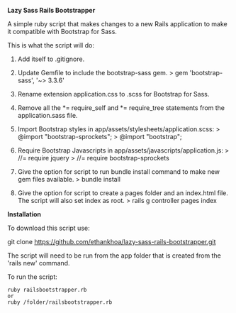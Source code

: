 <strong>Lazy Sass Rails Bootstrapper</strong>

A simple ruby script that makes changes to a new Rails application to make it compatible with Bootstrap for Sass.

This is what the script will do: 

  1. Add itself to .gitignore.

  2. Update Gemfile to include the bootstrap-sass gem. 
    > gem 'bootstrap-sass', '~> 3.3.6'

  3. Rename extension application.css to .scss for Bootstrap for Sass.

  4. Remove all the *= require_self and *= require_tree statements from the application.sass file.

  5. Import Bootstrap styles in app/assets/stylesheets/application.scss:
    > @import "bootstrap-sprockets";
    > @import "bootstrap";

  5.  Require Bootstrap Javascripts in app/assets/javascripts/application.js:
    > //= require jquery
    > //= require bootstrap-sprockets

  7. Give the option for script to run bundle install command to make new gem files available. 
    > bundle install

  8. Give the option for script to create a pages folder and an index.html file. The script will also set index as root.
    > rails g controller pages index

<strong>Installation</strong>

To download this script use:

   git clone https://github.com/ethankhoa/lazy-sass-rails-bootstrapper.git

The script will need to be run from the app folder that is created from the 'rails new' command. 


To run the script: 

	ruby railsbootstrapper.rb
	or
	ruby /folder/railsbootstrapper.rb
	


